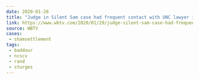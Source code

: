```yaml
---
date: 2020-01-28
title: "Judge in Silent Sam case had frequent contact with UNC lawyer in days before lawsuit was filed"
link: https://www.wbtv.com/2020/01/29/judge-silent-sam-case-had-frequent-contact-with-unc-lawyer-days-before-lawsuit-was-filed/
source: WBTV
cases:
 - shamsettlement
tags:
 - baddour
 - ncscv
 - rand
 - sturges
---
```

